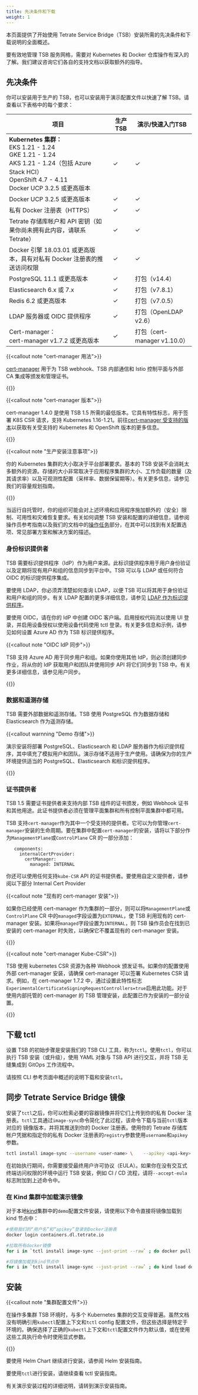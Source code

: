 ```yaml
---
title: 先决条件和下载
weight: 1
---
```


本页面提供了开始使用 Tetrate Service Bridge（TSB）安装所需的先决条件和下载说明的全面概述。

要有效地管理 TSB 服务网格，需要对 Kubernetes 和 Docker 仓库操作有深入的了解。我们建议咨询它们各自的支持文档以获取额外的指导。

## 先决条件

你可以安装用于生产的 TSB，也可以安装用于演示配置文件以快速了解 TSB。请查看以下表格中的每个要求：

| 项目 | 生产 TSB | 演示/快速入门TSB             |
| ------------------------------------------------------------ | ------- | ---------------------------- |
| **Kubernetes 集群：**<br />EKS 1.21 - 1.24<br />GKE 1.21 - 1.24<br />AKS 1.21 - 1.24（包括 Azure Stack HCI）<br />OpenShift 4.7 - 4.11<br />Docker UCP 3.2.5 或更高版本 | ✓       | ✓                            |
| Docker UCP 3.2.5 或更高版本                                   | ✓       | ✓                            |
| 私有 Docker 注册表（HTTPS）                                    | ✓       | ✓                            |
| Tetrate 存储库帐户和 API 密钥（如果你尚未拥有此内容，请联系 Tetrate） | ✓       | ✓                            |
| Docker 引擎 18.03.01 或更高版本，具有对私有 Docker 注册表的推送访问权限 | ✓       | ✓                            |
| PostgreSQL 11.1 或更高版本                                    | ✓       | 打包（v14.4）                |
| Elasticsearch 6.x 或 7.x                                       | ✓       | 打包（v7.8.1）               |
| Redis 6.2 或更高版本                                          | ✓       | 打包（v7.0.5）               |
| LDAP 服务器或 OIDC 提供程序                                     | ✓       | 打包（OpenLDAP v2.6）        |
| Cert-manager：</br>cert-manager v1.7.2 或更高版本             | ✓       | 打包（cert-manager v1.10.0） |

{{<callout note "cert-manager 用法">}}

[cert-manager](https://cert-manager.io/) 用于为 TSB webhook、TSB 内部通信和 Istio 控制平面与外部 CA 集成等颁发和管理证书。

{{</callout>}}

{{<callout note "cert-manager 版本">}}

cert-manager 1.4.0 是使用 TSB 1.5 所需的最低版本。它具有特性标志，用于签署 K8S CSR 请求，支持 Kubernetes 1.16-1.21。前往[cert-manager 受支持的版本](https://cert-manager.io/docs/installation/supported-releases/)以获取有关受支持的 Kubernetes 和 OpenShift 版本的更多信息。

{{</callout>}}

{{<callout note "生产安装注意事项">}}

你的 Kubernetes 集群的大小取决于平台部署要求。基本的 TSB 安装不会消耗太多额外的资源。存储的大小非常取决于应用程序集群的大小、工作负载的数量（及其请求率）以及可观测性配置（采样率、数据保留期等）。有关更多信息，请参见我们的容量规划指南。 

{{</callout>}}

当运行自托管时，你的组织可能会对上述环境和应用程序施加额外的（安全）限制、可用性和灾难恢复要求。有关如何调整 TSB 安装和配置的详细信息，请参阅操作员参考指南以及我们的文档中的[操作任务](../../howto/)部分，在其中可以找到有关配置选项、常见部署方案和解决方案的描述。

### 身份标识提供者

TSB 需要标识提供程序（IdP）作为用户来源。此标识提供程序用于用户身份验证以及定期将现有用户和组的信息同步到平台中。TSB 可以与 LDAP 或任何符合 OIDC 的标识提供程序集成。

要使用 LDAP，你必须弄清楚如何查询 LDAP，以便 TSB 可以将其用于身份验证和用户和组的同步。有关 LDAP 配置的更多详细信息，请参见 [LDAP 作为标识提供程序](../../operations/users/configuring-ldap/)。

要使用 OIDC，请在你的 IdP 中创建 OIDC 客户端。启用授权代码流以使用 UI 登录，并启用设备授权以使用设备代码使用 tctl 登录。有关更多信息和示例，请参见如何设置 Azure AD 作为 TSB 标识提供程序。

{{<callout note "OIDC IdP 同步">}}

TSB 支持 Azure AD 用于同步用户和组。如果你使用其他 IdP，则必须创建同步作业，将从你的 IdP 获取用户和团队并使用同步 API 将它们同步到 TSB 中。有关更多详细信息，请参见用户同步。 

{{</callout>}}

### 数据和遥测存储

TSB 需要外部数据和遥测存储。TSB 使用 PostgreSQL 作为数据存储和 Elasticsearch 作为遥测存储。

{{<callout warnning "Demo 存储">}}

演示安装将部署 PostgreSQL、Elasticsearch 和 LDAP 服务器作为标识提供程序，其中填充了模拟用户和团队。演示存储不适用于生产使用。请确保为你的生产环境提供适当的 PostgreSQL、Elasticsearch 和标识提供程序。 

{{</callout>}}

### 证书提供者

TSB 1.5 需要证书提供者来支持内部 TSB 组件的证书颁发，例如 Webhook 证书和其他用途。此证书提供者必须在管理平面集群和所有控制平面集群中都可用。

TSB 支持`cert-manager`作为其中一个受支持的提供者。它可以为你管理`cert-manager`安装的生命周期。要在集群中配置`cert-manager`的安装，请将以下部分作为`ManagementPlane`或`ControlPlane` CR 的一部分添加：

```
   components:
     internalCertProvider:
       certManager:
         managed: INTERNAL
```

你还可以使用任何支持`kube-CSR` API 的证书提供者。要使用自定义提供者，请参阅以下部分 Internal Cert Provider

{{<callout note "现有的 cert-manager 安装">}}

如果你已经使用 cert-manager 作为集群的一部分，则可以将`ManagementPlane`或`ControlPlane` CR 中的`managed`字段设置为`EXTERNAL`，使 TSB 利用现有的 cert-manager 安装。如果将`managed`字段设置为`INTERNAL`，则 TSB 操作员会在找到已安装的 cert-manager 时失败，以确保它不覆盖现有的 cert-manager 安装。

{{</callout>}}

{{<callout note "cert-manager Kube-CSR">}}

TSB 使用 kubernetes CSR 资源为各种 Webhook 颁发证书。如果你的配置使用外部 cert-manager 安装，请确保 cert-manager 可以签署 Kubernetes CSR 请求。例如，在 cert-manager 1.7.2 中，通过设置此特性标志 `ExperimentalCertificateSigningRequestControllers=true`启用此功能。对于使用内部托管的 cert-manager 的 TSB 管理安装，此配置已作为安装的一部分设置。 

{{</callout>}}

## 下载 tctl

设置 TSB 的初始步骤是安装我们的 TSB CLI 工具，称为`tctl`。使用`tctl`，你可以执行 TSB 安装（或升级），使用 YAML 对象与 TSB API 进行交互，并将 TSB 无缝集成到 GitOps 工作流程中。

请按照 CLI 参考页面中概述的说明下载和安装`tctl`。

## 同步 Tetrate Service Bridge 镜像

安装了`tctl`之后，你可以检索必要的容器镜像并将它们上传到你的私有 Docker 注册表。`tctl`工具通过`image-sync`命令简化了此过程，该命令下载与当前`tctl`版本对应的 镜像版本，并将其推送到你的 Docker 注册表。使用你的 Tetrate 存储库帐户凭据和指定你的私有 Docker 注册表的`registry`参数使用`username`和`apikey`参数。

```bash
tctl install image-sync --username <user-name> \    --apikey <api-key> --registry <registry-location>
```

在初始执行期间，你需要接受最终用户许可协议（EULA）。如果你在没有交互式终端访问权限的环境中运行 TSB 安装，例如 CI / CD 流程，请将`--accept-eula`标志附加到上述命令中。

### 在 Kind 集群中加载演示镜像

对于本地[kind](https://kind.sigs.k8s.io/)集群中的`demo`配置文件安装，请使用以下命令直接将镜像加载到 kind 节点中：

```bash
#使用我们的“用户名”和“apikey”登录到Docker注册表
docker login containers.dl.tetrate.io

#拉取所有docker镜像
for i in `tctl install image-sync --just-print --raw` ; do docker pull $i ; done

#将镜像加载到kind节点中
for i in `tctl install image-sync --just-print --raw` ; do kind load docker-image $i ; done
```

## 安装

{{<callout note "集群配置文件">}}

在操作多集群 TSB 环境时，与多个 Kubernetes 集群的交互变得普遍。虽然文档没有明确引用`kubectl`配置上下文和`tctl` config 配置文件，但这些选择是特定于环境的。确保选择了正确的`kubectl`上下文和`tctl`配置文件作为默认值，或在使用这些工具执行命令时使用显式参数。

{{</callout>}}

要使用 Helm Chart 继续进行安装，请参阅 Helm 安装指南。

要使用`tctl`进行安装，请继续查看 tctl 安装指南。

有关演示安装过程的详细说明，请转到演示安装指南。
